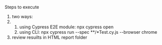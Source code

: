 Steps to execute
1. two ways:
2. 1. using Cypress E2E module: npx cypress open
   2. using CLI:  npx cypress run --spec **/*Test.cy.js --browser chrome
3.  review resuilts in HTML report folder  
